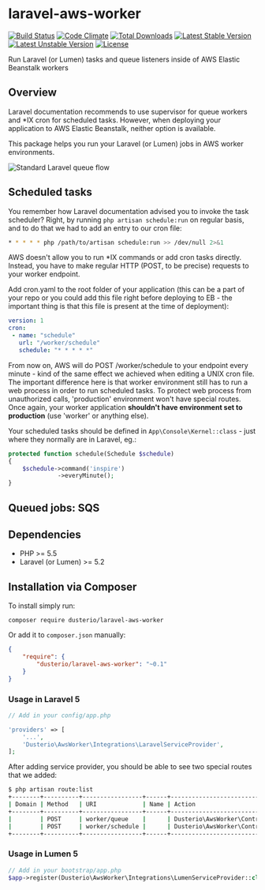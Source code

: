 # laravel-aws-worker
[![Build Status](https://travis-ci.org/dusterio/laravel-aws-worker.svg)](https://travis-ci.org/dusterio/laravel-aws-worker)
[![Code Climate](https://codeclimate.com/github/dusterio/laravel-aws-worker/badges/gpa.svg)](https://codeclimate.com/github/dusterio/laravel-aws-worker/badges)
[![Total Downloads](https://poser.pugx.org/dusterio/laravel-aws-worker/d/total.svg)](https://packagist.org/packages/dusterio/laravel-aws-worker)
[![Latest Stable Version](https://poser.pugx.org/dusterio/laravel-aws-worker/v/stable.svg)](https://packagist.org/packages/dusterio/laravel-aws-worker)
[![Latest Unstable Version](https://poser.pugx.org/dusterio/laravel-aws-worker/v/unstable.svg)](https://packagist.org/packages/dusterio/laravel-aws-worker)
[![License](https://poser.pugx.org/dusterio/laravel-aws-worker/license.svg)](https://packagist.org/packages/dusterio/laravel-plain-sqs)

Run Laravel (or Lumen) tasks and queue listeners inside of AWS Elastic Beanstalk workers

## Overview

Laravel documentation recommends to use supervisor for queue workers and *IX cron for scheduled tasks. However, when deploying your application to AWS Elastic Beanstalk, neither option is available.

This package helps you run your Laravel (or Lumen) jobs in AWS worker environments.

![Standard Laravel queue flow](https://www.mysenko.com/images/queues-laravel.png)

## Scheduled tasks

You remember how Laravel documentation advised you to invoke the task scheduler? Right, by running ```php artisan schedule:run``` on regular basis, and to do that we had to add an entry to our cron file:

```bash
* * * * * php /path/to/artisan schedule:run >> /dev/null 2>&1
```

AWS doesn't allow you to run *IX commands or add cron tasks directly. Instead, you have to make regular HTTP (POST, to be precise) requests to your worker endpoint.

Add cron.yaml to the root folder of your application (this can be a part of your repo or you could add this file right before deploying to EB - the important thing is that this file is present at the time of deployment):

```yaml
version: 1
cron:
 - name: "schedule"
   url: "/worker/schedule"
   schedule: "* * * * *"
```

From now on, AWS will do POST /worker/schedule to your endpoint every minute - kind of the same effect we achieved when editing a UNIX cron file. The important difference here is that worker environment still has to run a web process in order to run scheduled tasks.
To protect web process from unauthorized calls, 'production' environment won't have special routes. Once again, your worker application **shouldn't have environment set to production** (use 'worker' or anything else).

Your scheduled tasks should be defined in ```App\Console\Kernel::class``` - just where they normally are in Laravel, eg.:

```php
protected function schedule(Schedule $schedule)
{
    $schedule->command('inspire')
              ->everyMinute();
}
```

## Queued jobs: SQS

## Dependencies

* PHP >= 5.5
* Laravel (or Lumen) >= 5.2

## Installation via Composer

To install simply run:

```
composer require dusterio/laravel-aws-worker
```

Or add it to `composer.json` manually:

```json
{
    "require": {
        "dusterio/laravel-aws-worker": "~0.1"
    }
}
```

### Usage in Laravel 5

```php
// Add in your config/app.php

'providers' => [
    '...',
    'Dusterio\AwsWorker\Integrations\LaravelServiceProvider',
];
```

After adding service provider, you should be able to see two special routes that we added:

```bash
$ php artisan route:list
+--------+----------+-----------------+------+----------------------------------------------------------+------------+
| Domain | Method   | URI             | Name | Action                                                   | Middleware |
+--------+----------+-----------------+------+----------------------------------------------------------+------------+
|        | POST     | worker/queue    |      | Dusterio\AwsWorker\Controllers\WorkerController@queue    |            |
|        | POST     | worker/schedule |      | Dusterio\AwsWorker\Controllers\WorkerController@schedule |            |
+--------+----------+-----------------+------+----------------------------------------------------------+------------+
```

### Usage in Lumen 5

```php
// Add in your bootstrap/app.php
$app->register(Dusterio\AwsWorker\Integrations\LumenServiceProvider::class);
```

